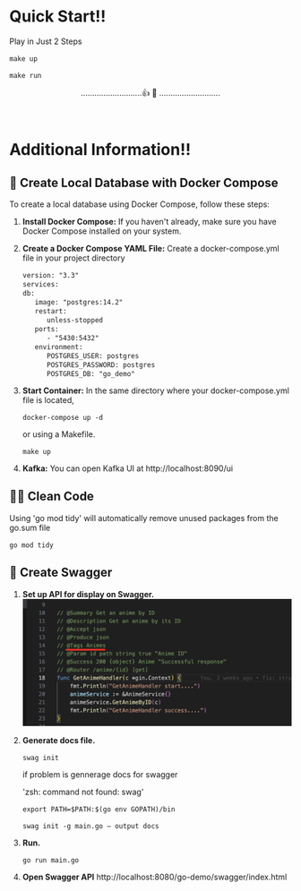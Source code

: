 # Quick Start!!
Play in Just 2 Steps
   ```
   make up
   ```
   ```
   make run
   ```
<div style="text-align:center">

   ...........................👍 💯 ........................... 

</div>
<br/>

# Additional Information!!
## 🐳 Create Local Database with Docker Compose
To create a local database using Docker Compose, follow these steps: 
1. **Install Docker Compose:** If you haven't already, make sure you have Docker Compose installed on your system. 


2. **Create a Docker Compose YAML File:** Create a docker-compose.yml file in your project directory
      ```
      version: "3.3"
      services:
      db:
         image: "postgres:14.2"
         restart:
            unless-stopped
         ports:
            - "5430:5432"
         environment:
            POSTGRES_USER: postgres
            POSTGRES_PASSWORD: postgres
            POSTGRES_DB: "go_demo"
      ```

3. **Start Container:** In the same directory where your docker-compose.yml file is located,

   ```
   docker-compose up -d
   ```
   or using a Makefile.
   ```
   make up
   ```

4. **Kafka:** You can open Kafka UI at http://localhost:8090/ui  

## 🧹✨ Clean Code

   Using 'go mod tidy' will automatically remove unused packages from the go.sum file
   
   ``` clean go sum and go mod
   go mod tidy
   ``` 


## 🌱 Create Swagger

1. **Set up API for display on Swagger.**
  ![Alt text](image.png)

2. **Generate docs file.**  
   ```
   swag init
   ```
   if problem is gennerage docs for swagger

   'zsh: command not found: swag'
   ```
   export PATH=$PATH:$(go env GOPATH)/bin 
   ```
   ```
   swag init -g main.go — output docs
   ```

3. **Run.**  
   ```
   go run main.go
   ```
4. **Open Swagger API**
   http://localhost:8080/go-demo/swagger/index.html
